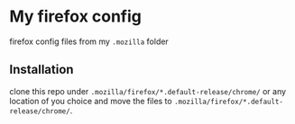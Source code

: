 # My firefox config
firefox config files from my `.mozilla` folder

## Installation
clone this repo under `.mozilla/firefox/*.default-release/chrome/` or any location of you choice and move the files to `.mozilla/firefox/*.default-release/chrome/`.
